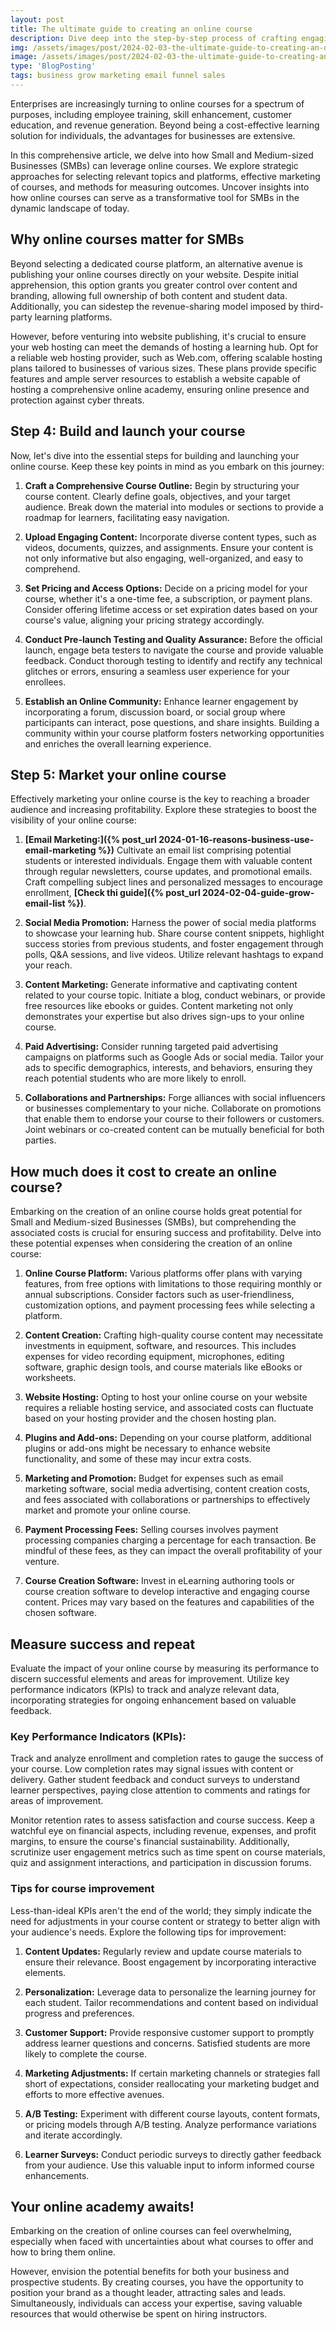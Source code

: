 ```yaml
---
layout: post
title: The ultimate guide to creating an online course 
description: Dive deep into the step-by-step process of crafting engaging and effective courses that captivate your audience. From content planning to interactive modules, we cover it all. Maximize your impact, reach a global audience, and boost your online presence with our expert insights. Whether you're a seasoned educator or a newcomer to e-learning, our SEO-friendly guide ensures your online course not only educates but also stands out in the competitive digital landscape. Start your journey to becoming a renowned online instructor today!
img: /assets/images/post/2024-02-03-the-ultimate-guide-to-creating-an-online-course/the-ultimate-guide-to-creating-an-online-course.jpg
image: /assets/images/post/2024-02-03-the-ultimate-guide-to-creating-an-online-course/the-ultimate-guide-to-creating-an-online-course.jpg
type: 'BlogPosting'
tags: business grow marketing email funnel sales
---
```


Enterprises are increasingly turning to online courses for a spectrum of purposes, including employee training, skill enhancement, customer education, and revenue generation. Beyond being a cost-effective learning solution for individuals, the advantages for businesses are extensive.

In this comprehensive article, we delve into how Small and Medium-sized Businesses (SMBs) can leverage online courses. We explore strategic approaches for selecting relevant topics and platforms, effective marketing of courses, and methods for measuring outcomes. Uncover insights into how online courses can serve as a transformative tool for SMBs in the dynamic landscape of today.

## Why online courses matter for SMBs

Beyond selecting a dedicated course platform, an alternative avenue is publishing your online courses directly on your website. Despite initial apprehension, this option grants you greater control over content and branding, allowing full ownership of both content and student data. Additionally, you can sidestep the revenue-sharing model imposed by third-party learning platforms.

However, before venturing into website publishing, it's crucial to ensure your web hosting can meet the demands of hosting a learning hub. Opt for a reliable web hosting provider, such as Web.com, offering scalable hosting plans tailored to businesses of various sizes. These plans provide specific features and ample server resources to establish a website capable of hosting a comprehensive online academy, ensuring online presence and protection against cyber threats.

## Step 4: Build and launch your course  

Now, let's dive into the essential steps for building and launching your online course. Keep these key points in mind as you embark on this journey:

1. **Craft a Comprehensive Course Outline:** Begin by structuring your course content. Clearly define goals, objectives, and your target audience. Break down the material into modules or sections to provide a roadmap for learners, facilitating easy navigation.

2. **Upload Engaging Content:** Incorporate diverse content types, such as videos, documents, quizzes, and assignments. Ensure your content is not only informative but also engaging, well-organized, and easy to comprehend.

3. **Set Pricing and Access Options:** Decide on a pricing model for your course, whether it's a one-time fee, a subscription, or payment plans. Consider offering lifetime access or set expiration dates based on your course's value, aligning your pricing strategy accordingly.

4. **Conduct Pre-launch Testing and Quality Assurance:** Before the official launch, engage beta testers to navigate the course and provide valuable feedback. Conduct thorough testing to identify and rectify any technical glitches or errors, ensuring a seamless user experience for your enrollees.

5. **Establish an Online Community:** Enhance learner engagement by incorporating a forum, discussion board, or social group where participants can interact, pose questions, and share insights. Building a community within your course platform fosters networking opportunities and enriches the overall learning experience.

## Step 5: Market your online course 

Effectively marketing your online course is the key to reaching a broader audience and increasing profitability. Explore these strategies to boost the visibility of your online course:

1. **[Email Marketing:]({% post_url 2024-01-16-reasons-business-use-email-marketing %})** Cultivate an email list comprising potential students or interested individuals. Engage them with valuable content through regular newsletters, course updates, and promotional emails. Craft compelling subject lines and personalized messages to encourage enrollment, **[Check thi guide]({% post_url 2024-02-04-guide-grow-email-list %})**.

2. **Social Media Promotion:** Harness the power of social media platforms to showcase your learning hub. Share course content snippets, highlight success stories from previous students, and foster engagement through polls, Q&A sessions, and live videos. Utilize relevant hashtags to expand your reach.

3. **Content Marketing:** Generate informative and captivating content related to your course topic. Initiate a blog, conduct webinars, or provide free resources like ebooks or guides. Content marketing not only demonstrates your expertise but also drives sign-ups to your online course.

4. **Paid Advertising:** Consider running targeted paid advertising campaigns on platforms such as Google Ads or social media. Tailor your ads to specific demographics, interests, and behaviors, ensuring they reach potential students who are more likely to enroll.

5. **Collaborations and Partnerships:** Forge alliances with social influencers or businesses complementary to your niche. Collaborate on promotions that enable them to endorse your course to their followers or customers. Joint webinars or co-created content can be mutually beneficial for both parties.

## How much does it cost to create an online course?  

Embarking on the creation of an online course holds great potential for Small and Medium-sized Businesses (SMBs), but comprehending the associated costs is crucial for ensuring success and profitability. Delve into these potential expenses when considering the creation of an online course:

1. **Online Course Platform:** Various platforms offer plans with varying features, from free options with limitations to those requiring monthly or annual subscriptions. Consider factors such as user-friendliness, customization options, and payment processing fees while selecting a platform.

2. **Content Creation:** Crafting high-quality course content may necessitate investments in equipment, software, and resources. This includes expenses for video recording equipment, microphones, editing software, graphic design tools, and course materials like eBooks or worksheets.

3. **Website Hosting:** Opting to host your online course on your website requires a reliable hosting service, and associated costs can fluctuate based on your hosting provider and the chosen hosting plan.

4. **Plugins and Add-ons:** Depending on your course platform, additional plugins or add-ons might be necessary to enhance website functionality, and some of these may incur extra costs.

5. **Marketing and Promotion:** Budget for expenses such as email marketing software, social media advertising, content creation costs, and fees associated with collaborations or partnerships to effectively market and promote your online course.

6. **Payment Processing Fees:** Selling courses involves payment processing companies charging a percentage for each transaction. Be mindful of these fees, as they can impact the overall profitability of your venture.

7. **Course Creation Software:** Invest in eLearning authoring tools or course creation software to develop interactive and engaging course content. Prices may vary based on the features and capabilities of the chosen software.

##  Measure success and repeat 

Evaluate the impact of your online course by measuring its performance to discern successful elements and areas for improvement. Utilize key performance indicators (KPIs) to track and analyze relevant data, incorporating strategies for ongoing enhancement based on valuable feedback.

### Key Performance Indicators (KPIs): 

Track and analyze enrollment and completion rates to gauge the success of your course. Low completion rates may signal issues with content or delivery. Gather student feedback and conduct surveys to understand learner perspectives, paying close attention to comments and ratings for areas of improvement. 

Monitor retention rates to assess satisfaction and course success. Keep a watchful eye on financial aspects, including revenue, expenses, and profit margins, to ensure the course's financial sustainability. Additionally, scrutinize user engagement metrics such as time spent on course materials, quiz and assignment interactions, and participation in discussion forums.

### Tips for course improvement 

Less-than-ideal KPIs aren't the end of the world; they simply indicate the need for adjustments in your course content or strategy to better align with your audience's needs. Explore the following tips for improvement:

1. **Content Updates:** Regularly review and update course materials to ensure their relevance. Boost engagement by incorporating interactive elements.

2. **Personalization:** Leverage data to personalize the learning journey for each student. Tailor recommendations and content based on individual progress and preferences.

3. **Customer Support:** Provide responsive customer support to promptly address learner questions and concerns. Satisfied students are more likely to complete the course.

4. **Marketing Adjustments:** If certain marketing channels or strategies fall short of expectations, consider reallocating your marketing budget and efforts to more effective avenues.

5. **A/B Testing:** Experiment with different course layouts, content formats, or pricing models through A/B testing. Analyze performance variations and iterate accordingly.

6. **Learner Surveys:** Conduct periodic surveys to directly gather feedback from your audience. Use this valuable input to inform informed course enhancements.

## Your online academy awaits! 

Embarking on the creation of online courses can feel overwhelming, especially when faced with uncertainties about what courses to offer and how to bring them online. 

However, envision the potential benefits for both your business and prospective students. By creating courses, you have the opportunity to position your brand as a thought leader, attracting sales and leads. Simultaneously, individuals can access your expertise, saving valuable resources that would otherwise be spent on hiring instructors.

